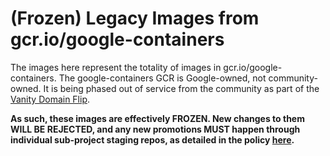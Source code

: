 # (Frozen) Legacy Images from gcr.io/google-containers

The images here represent the totality of images in gcr.io/google-containers.
The google-containers GCR is Google-owned, not community-owned. It is being
phased out of service from the community as part of the [Vanity Domain
Flip][VDF].

**As such, these images are effectively FROZEN. New changes to them WILL BE
REJECTED, and any new promotions MUST happen through individual sub-project
staging repos, as detailed in the policy [here][official-policy].**

[VDF]: https://github.com/kubernetes/k8s.io/blob/master/k8s.gcr.io/Vanity-Domain-Flip.md
[official-policy]: https://github.com/kubernetes/k8s.io/tree/master/k8s.gcr.io#creating-staging-repos
